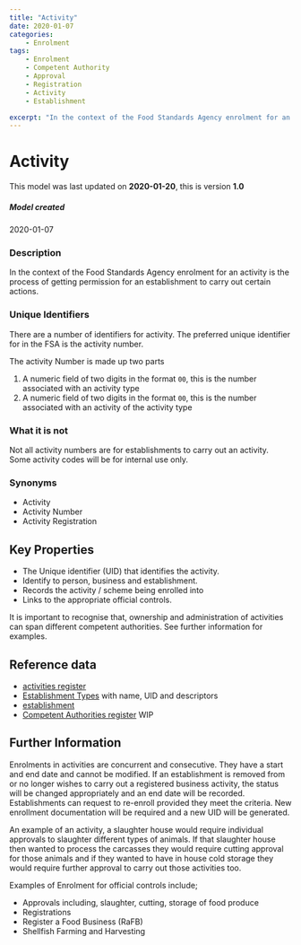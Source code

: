 ```yaml
---
title: "Activity"
date: 2020-01-07
categories:
    - Enrolment
tags:
    - Enrolment  
    - Competent Authority
    - Approval
    - Registration
    - Activity
    - Establishment

excerpt: "In the context of the Food Standards Agency enrolment for an activity is the process of getting permission for an establishment to carry out certain actions."
---
```

# Activity

This model was last updated on **2020-01-20**, this is version **1.0**

##### Model created
2020-01-07

### Description
In the context of the Food Standards Agency enrolment for an activity is the process of getting permission for an establishment to carry out certain actions.  

### Unique Identifiers
There are a number of identifiers for activity. The preferred unique identifier for in the FSA is the activity number.

The activity Number is made up two parts
1. A numeric field of two digits in the format `00`, this is the number associated with an activity type
2. A numeric field of two digits in the format `00`, this is the number associated with an activity of the activity type

### What it is not
Not all activity numbers are for establishments to carry out an activity.  Some activity codes will be for internal use only.

### Synonyms
*   Activity
*   Activity Number
*   Activity Registration

## Key Properties
*   The Unique identifier (UID) that identifies the activity.
*   Identify to person, business and establishment.
*   Records the activity / scheme being enrolled into
*   Links to the appropriate official controls.

It is important to recognise that, ownership and administration of activities can span different competent authorities. See further information for examples.  

## Reference data
*   [activities register](https://data.food.gov.uk/codes/organisation/_activities)
*   [Establishment Types](https://data.food.gov.uk/codes/business/rafb/_establishment-type) with name, UID and descriptors
*   [establishment](https://data.food.gov.uk/codes/_business)
*   [Competent Authorities register](https://data.food.gov.uk/codes/) WIP

## Further Information

Enrolments in activities are concurrent and consecutive.  They have a start and end date and cannot be modified. If an establishment is removed from or no longer wishes to carry out a registered business activity, the status will be changed appropriately and an end date will be recorded.  Establishments can request to re-enroll provided they meet the criteria.  New enrollment documentation will be required and a new UID will be generated.  

An example of an activity, a slaughter house would require individual approvals to slaughter different types of animals.  If that slaughter house then wanted to process the carcasses they would require cutting approval for those animals and if they wanted to have in house cold storage they would require further approval to carry out those activities too.

Examples of Enrolment for official controls include;
*   Approvals including, slaughter, cutting, storage of food produce
*   Registrations
*   Register a Food Business (RaFB)
*   Shellfish Farming and Harvesting
